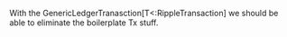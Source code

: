 
With the GenericLedgerTranasction[T<:RippleTransaction] we should be able to eliminate the boilerplate 
Tx<Transaction> stuff.
